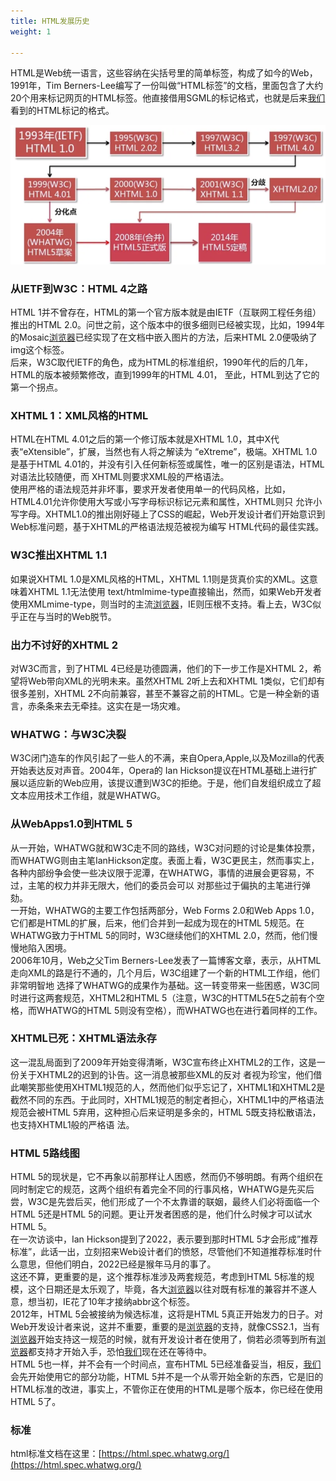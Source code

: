 ```yaml
---
title: HTML发展历史
weight: 1

---
```


HTML是Web统一语言，这些容纳在尖括号里的简单标签，构成了如今的Web，1991年，Tim Berners-Lee编写了一份叫做“HTML标签”的文档，里面包含了大约20个用来标记网页的HTML标签。他直接借用SGML的标记格式，也就是后来[我们](https://www.w3cdoc.com)看到的HTML标记的格式。

![](/images/posts/2022-11-24-23-48-29.png)

### 从IETF到W3C：HTML 4之路

HTML 1并不曾存在，HTML的第一个官方版本就是由IETF（互联网工程任务组）推出的HTML 2.0。问世之前，这个版本中的很多细则已经被实现，比如，1994年的Mosaic[浏览器](https://www.w3cdoc.com)已经实现了在文档中嵌入图片的方法，后来HTML 2.0便吸纳了img这个标签。  
后来，W3C取代IETF的角色，成为HTML的标准组织，1990年代的后的几年，HTML的版本被频繁修改，直到1999年的HTML 4.01， 至此，HTML到达了它的第一个拐点。

### XHTML 1：XML风格的HTML

HTML在HTML 4.01之后的第一个修订版本就是XHTML 1.0，其中X代表“eXtensible”，扩展，当然也有人将之解读为 “eXtreme”，极端。XHTML 1.0是基于HTML 4.01的，并没有引入任何新标签或属性，唯一的区别是语法，HTML对语法比较随便，而 XHTML则要求XML般的严格语法。  
使用严格的语法规范并非坏事，要求开发者使用单一的代码风格，比如，HTML4.01允许你使用大写或小写字母标识标记元素和属性，XHTML则只 允许小写字母。XHTML1.0的推出刚好碰上了CSS的崛起，Web开发设计者们开始意识到Web标准问题，基于XHTML的严格语法规范被视为编写 HTML代码的最佳实践。

### W3C推出XHTML 1.1

如果说XHTML 1.0是XML风格的HTML，XHTML 1.1则是货真价实的XML。这意味着XHTML 1.1无法使用 text/htmlmime-type直接输出，然而，如果Web开发者使用XMLmime-type，则当时的主流[浏览器](https://www.w3cdoc.com)，IE则压根不支持。看上去，W3C似乎正在与当时的Web脱节。

### 出力不讨好的XHTML 2

对W3C而言，到了HTML 4已经是功德圆满，他们的下一步工作是XHTML 2，希望将Web带向XML的光明未来。虽然XHTML 2听上去和XHTML 1类似，它们却有很多差别，XHTML 2不向前兼容，甚至不兼容之前的HTML。它是一种全新的语言，赤条条来去无牵挂。这实在是一场灾难。

### WHATWG：与W3C决裂

W3C闭门造车的作风引起了一些人的不满，来自Opera,Apple,以及Mozilla的代表开始表达反对声音。2004年，Opera的 Ian Hickson提议在HTML基础上进行扩展以适应新的Web应用，该提议遭到W3C的拒绝。于是，他们自发组织成立了超文本应用技术工作组，就是WHATWG。

### 从WebApps1.0到HTML 5

从一开始，WHATWG就和W3C走不同的路线，W3C对问题的讨论是集体投票，而WHATWG则由主笔IanHickson定度。表面上看，W3C更民主，然而事实上，各种内部纷争会使一些决议限于泥潭，在WHATWG，事情的进展会更容易，不过，主笔的权力并非无限大，他们的委员会可以 对那些过于偏执的主笔进行弹劾。  
一开始，WHATWG的主要工作包括两部分，Web Forms 2.0和Web Apps 1.0，它们都是HTML的扩展，后来，他们合并到一起成为现在的HTML 5规范。在WHATWG致力于HTML 5的同时，W3C继续他们的XHTML 2.0，然而，他们慢慢地陷入困境。  
2006年10月，Web之父Tim Berners-Lee发表了一篇博客文章，表示，从HTML走向XML的路是行不通的，几个月后，W3C组建了一个新的HTML工作组，他们非常明智地 选择了WHATWG的成果作为基础。这一转变带来一些困惑，W3C同时进行这两套规范，XHTML2和HTML 5（注意，W3C的HTTML5在5之前有个空格，而WHATWG的HTML 5则没有空格），而WHATWG也在进行着同样的工作。

### XHTML已死：XHTML语法永存

这一混乱局面到了2009年开始变得清晰，W3C宣布终止XHTML2的工作，这是一份关于XHTML2的迟到的讣告。这一消息被那些XML的反对 者视为珍宝，他们借此嘲笑那些使用XHTML1规范的人，然而他们似乎忘记了，XHTML1和XHTML2是截然不同的东西。于此同时，XHTML1规范的制定者担心，XHTML1中的严格语法规范会被HTML 5弃用，这种担心后来证明是多余的，HTML 5既支持松散语法，也支持XHTML1般的严格语 法。

### HTML 5路线图

HTML 5的现状是，它不再象以前那样让人困惑，然而仍不够明朗。有两个组织在同时制定它的规范，这两个组织有着完全不同的行事风格，WHATWG是先买后尝，W3C是先尝后买，他们形成了一个不太靠谱的联姻，最终人们必将面临一个HTML 5还是HTML 5的问题。更让开发者困惑的是，他们什么时候才可以试水HTML 5。  
在一次访谈中，Ian Hickson提到了2022，表示要到那时HTML 5才会形成”推荐标准”，此话一出，立刻招来Web设计者们的愤怒，尽管他们不知道推荐标准时什么意思，但他们明白，2022已经是猴年马月的事了。  
这还不算，更重要的是，这个推荐标准涉及两套规范，考虑到HTML 5标准的规模，这个日期还是太乐观了，毕竟，各大[浏览器](https://www.w3cdoc.com)以往对既有标准的兼容并不遂人意，想当初，IE花了10年才接纳abbr这个标签。  
2012年，HTML 5会被接纳为候选标准，这将是HTML 5真正开始发力的日子。对Web开发设计者来说，这并不重要，重要的是[浏览器](https://www.w3cdoc.com)的支持，就像CSS2.1，当有[浏览器](https://www.w3cdoc.com)开始支持这一规范的时候，就有开发设计者在使用了，倘若必须等到所有[浏览器](https://www.w3cdoc.com)都支持才开始入手，恐怕[我们](https://www.w3cdoc.com)现在还在等待中。  
HTML 5也一样，并不会有一个时间点，宣布HTML 5已经准备妥当，相反，[我们](https://www.w3cdoc.com)会先开始使用它的部分功能，HTML 5并不是一个从零开始全新的东西，它是旧的HTML标准的改进，事实上，不管你正在使用的HTML是哪个版本，你已经在使用HTML 5了。

### 标准
html标准文档在这里：[https://html.spec.whatwg.org/](https://html.spec.whatwg.org/)
